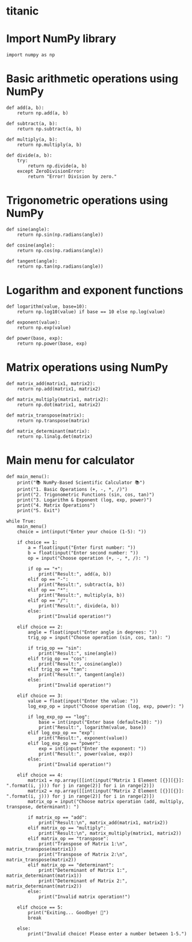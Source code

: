 # titanic

# Import NumPy library
    import numpy as np

# Basic arithmetic operations using NumPy
    def add(a, b):
        return np.add(a, b)
    
    def subtract(a, b):
        return np.subtract(a, b)
    
    def multiply(a, b):
        return np.multiply(a, b)
    
    def divide(a, b):
        try:
            return np.divide(a, b)
        except ZeroDivisionError:
            return "Error! Division by zero."


# Trigonometric operations using NumPy
    def sine(angle):
        return np.sin(np.radians(angle))
    
    def cosine(angle):
        return np.cos(np.radians(angle))
    
    def tangent(angle):
        return np.tan(np.radians(angle))


# Logarithm and exponent functions
    def logarithm(value, base=10):
        return np.log10(value) if base == 10 else np.log(value)
    
    def exponent(value):
        return np.exp(value)
    
    def power(base, exp):
        return np.power(base, exp)


# Matrix operations using NumPy
    def matrix_add(matrix1, matrix2):
        return np.add(matrix1, matrix2)
    
    def matrix_multiply(matrix1, matrix2):
        return np.dot(matrix1, matrix2)
    
    def matrix_transpose(matrix):
        return np.transpose(matrix)
    
    def matrix_determinant(matrix):
        return np.linalg.det(matrix)


# Main menu for calculator
    def main_menu():
        print("📚 NumPy-Based Scientific Calculator 📚")
        print("1. Basic Operations (+, -, *, /)")
        print("2. Trigonometric Functions (sin, cos, tan)")
        print("3. Logarithm & Exponent (log, exp, power)")
        print("4. Matrix Operations")
        print("5. Exit")

    while True:
        main_menu()
        choice = int(input("Enter your choice (1-5): "))

        if choice == 1:
            a = float(input("Enter first number: "))
            b = float(input("Enter second number: "))
            op = input("Choose operation (+, -, *, /): ")
    
            if op == "+":
                print("Result:", add(a, b))
            elif op == "-":
                print("Result:", subtract(a, b))
            elif op == "*":
                print("Result:", multiply(a, b))
            elif op == "/":
                print("Result:", divide(a, b))
            else:
                print("Invalid operation!")

        elif choice == 2:
            angle = float(input("Enter angle in degrees: "))
            trig_op = input("Choose operation (sin, cos, tan): ")
    
            if trig_op == "sin":
                print("Result:", sine(angle))
            elif trig_op == "cos":
                print("Result:", cosine(angle))
            elif trig_op == "tan":
                print("Result:", tangent(angle))
            else:
                print("Invalid operation!")

        elif choice == 3:
            value = float(input("Enter the value: "))
            log_exp_op = input("Choose operation (log, exp, power): ")
    
            if log_exp_op == "log":
                base = int(input("Enter base (default=10): "))
                print("Result:", logarithm(value, base))
            elif log_exp_op == "exp":
                print("Result:", exponent(value))
            elif log_exp_op == "power":
                exp = int(input("Enter the exponent: "))
                print("Result:", power(value, exp))
            else:
                print("Invalid operation!")

        elif choice == 4:
            matrix1 = np.array([[int(input("Matrix 1 Element [{}][{}]: ".format(i, j))) for j in range(2)] for i in range(2)])
            matrix2 = np.array([[int(input("Matrix 2 Element [{}][{}]: ".format(i, j))) for j in range(2)] for i in range(2)])
            matrix_op = input("Choose matrix operation (add, multiply, transpose, determinant): ")
    
            if matrix_op == "add":
                print("Result:\n", matrix_add(matrix1, matrix2))
            elif matrix_op == "multiply":
                print("Result:\n", matrix_multiply(matrix1, matrix2))
            elif matrix_op == "transpose":
                print("Transpose of Matrix 1:\n", matrix_transpose(matrix1))
                print("Transpose of Matrix 2:\n", matrix_transpose(matrix2))
            elif matrix_op == "determinant":
                print("Determinant of Matrix 1:", matrix_determinant(matrix1))
                print("Determinant of Matrix 2:", matrix_determinant(matrix2))
            else:
                print("Invalid matrix operation!")
    
        elif choice == 5:
            print("Exiting... Goodbye! 👋")
            break
    
        else:
            print("Invalid choice! Please enter a number between 1-5.")
